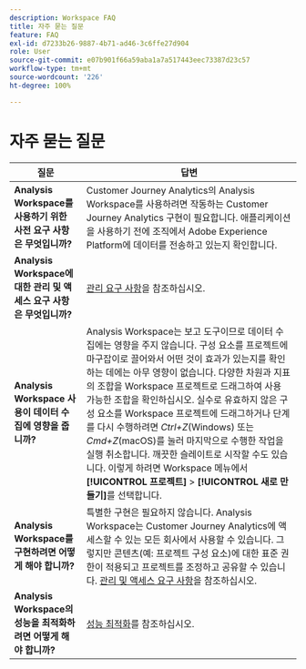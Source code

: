 ```yaml
---
description: Workspace FAQ
title: 자주 묻는 질문
feature: FAQ
exl-id: d7233b26-9887-4b71-ad46-3c6ffe27d904
role: User
source-git-commit: e07b901f66a59aba1a7a517443eec73387d23c57
workflow-type: tm+mt
source-wordcount: '226'
ht-degree: 100%

---
```


# 자주 묻는 질문

| 질문 | 답변 |
|--- |--- |
| **Analysis Workspace를 사용하기 위한 사전 요구 사항은 무엇입니까?** | Customer Journey Analytics의 Analysis Workspace를 사용하려면 작동하는 Customer Journey Analytics 구현이 필요합니다. 애플리케이션을 사용하기 전에 조직에서 Adobe Experience Platform에 데이터를 전송하고 있는지 확인합니다. |
| **Analysis Workspace에 대한 관리 및 액세스 요구 사항은 무엇입니까?** | [관리 요구 사항](/help/analysis-workspace/workspace-faq/frequently-asked-questions-analysis-workspace.md)을 참조하십시오. |
| **Analysis Workspace 사용이 데이터 수집에 영향을 줍니까?** | Analysis Workspace는 보고 도구이므로 데이터 수집에는 영향을 주지 않습니다. 구성 요소를 프로젝트에 마구잡이로 끌어와서 어떤 것이 효과가 있는지를 확인하는 데에는 아무 영향이 없습니다. 다양한 차원과 지표의 조합을 Workspace 프로젝트로 드래그하여 사용 가능한 조합을 확인하십시오. 실수로 유효하지 않은 구성 요소를 Workspace 프로젝트에 드래그하거나 단계를 다시 수행하려면 *Ctrl+Z*(Windows) 또는 *Cmd+Z*(macOS)를 눌러 마지막으로 수행한 작업을 실행 취소합니다. 깨끗한 슬레이트로 시작할 수도 있습니다. 이렇게 하려면 Workspace 메뉴에서 **[!UICONTROL 프로젝트]** > **[!UICONTROL 새로 만들기]**&#x200B;를 선택합니다. |
| **Analysis Workspace를 구현하려면 어떻게 해야 합니까?** | 특별한 구현은 필요하지 않습니다. Analysis Workspace는 Customer Journey Analytics에 액세스할 수 있는 모든 회사에서 사용할 수 있습니다. 그렇지만 콘텐츠(예: 프로젝트 구성 요소)에 대한 표준 권한이 적용되고 프로젝트를 조정하고 공유할 수 있습니다. [관리 및 액세스 요구 사항](/help/analysis-workspace/workspace-faq/frequently-asked-questions-analysis-workspace.md)을 참조하십시오. |
| **Analysis Workspace의 성능을 최적화하려면 어떻게 해야 합니까?** | [성능 최적화](/help/technotes/optimizing-performance.md)를 참조하십시오. |
